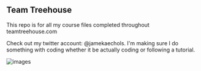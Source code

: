 ## Team Treehouse

This repo is for all my course files completed throughout teamtreehouse.com

Check out my twitter account: @jamekaechols. I'm making sure I do something with coding whether it be actually coding or following a tutorial. 

![images](https://user-images.githubusercontent.com/14102749/51572938-e3e13800-1e6c-11e9-88fb-bd801ae9f580.jpeg)

